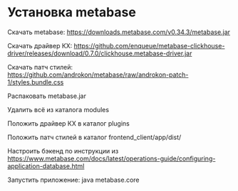 # Установка metabase
Скачать metabase: https://downloads.metabase.com/v0.34.3/metabase.jar

Скачать драйвер КХ: https://github.com/enqueue/metabase-clickhouse-driver/releases/download/0.7.0/clickhouse.metabase-driver.jar

Скачать патч стилей: https://github.com/androkon/metabase/raw/androkon-patch-1/styles.bundle.css

Распаковать metabase.jar

Удалить всё из каталога modules

Положить драйвер КХ в каталог plugins

Положить патч стилей в каталог frontend_client/app/dist/

Настроить бэкенд по инструкции из https://www.metabase.com/docs/latest/operations-guide/configuring-application-database.html

Запустить приложение: java metabase.core

